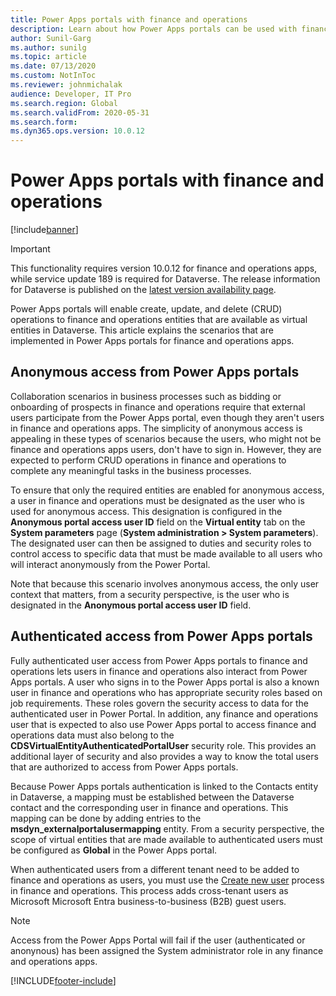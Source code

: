 ```yaml
---
title: Power Apps portals with finance and operations
description: Learn about how Power Apps portals can be used with finance and operations, including an overview on ananymous access from Power Apps portals.
author: Sunil-Garg
ms.author: sunilg
ms.topic: article
ms.date: 07/13/2020
ms.custom: NotInToc
ms.reviewer: johnmichalak
audience: Developer, IT Pro
ms.search.region: Global
ms.search.validFrom: 2020-05-31
ms.search.form:
ms.dyn365.ops.version: 10.0.12
---
```


# Power Apps portals with finance and operations

[!include[banner](../includes/banner.md)]



> [!IMPORTANT]
> This functionality requires version 10.0.12 for finance and operations apps, while service update 189 is required for Dataverse. The release information for Dataverse is published on the [latest version availability page](/business-applications-release-notes/dynamics/released-versions/dynamics-365ce#all-version-availability).

Power Apps portals will enable create, update, and delete (CRUD) operations to finance and operations entities that are available as virtual entities in Dataverse. This article explains the scenarios that are implemented in Power Apps portals for finance and operations apps.

## Anonymous access from Power Apps portals

Collaboration scenarios in business processes such as bidding or onboarding of prospects in finance and operations require that external users participate from the Power Apps portal, even though they aren't users in finance and operations apps. The simplicity of anonymous access is appealing in these types of scenarios because the users, who might not be finance and operations apps users, don't have to sign in. However, they are expected to perform CRUD operations in finance and operations to complete any meaningful tasks in the business processes.

To ensure that only the required entities are enabled for anonymous access, a user in finance and operations must be designated as the user who is used for anonymous access. This designation is configured in the **Anonymous portal access user ID** field on the **Virtual entity** tab on the **System parameters** page (**System administration \> System parameters**). The designated user can then be assigned to duties and security roles to control access to specific data that must be made available to all users who will interact anonymously from the Power Portal.

Note that because this scenario involves anonymous access, the only user context that matters, from a security perspective, is the user who is designated in the **Anonymous portal access user ID** field.

## Authenticated access from Power Apps portals

Fully authenticated user access from Power Apps portals to finance and operations lets users in finance and operations also interact from Power Apps portals. A user who signs in to the Power Apps portal is also a known user in finance and operations who has appropriate security roles based on job requirements. These roles govern the security access to data for the authenticated user in Power Portal. In addition, any finance and operations user that is expected to also use Power Apps portal to access finance and operations data must also belong to the **CDSVirtualEntityAuthenticatedPortalUser** security role. This provides an additional layer of security and also provides a way to know the total users that are authorized to access from Power Apps portals. 

Because Power Apps portals authentication is linked to the Contacts entity in Dataverse, a mapping must be established between the Dataverse contact and the corresponding user in finance and operations. This mapping can be done by adding entries to the **msdyn\_externalportalusermapping** entity. From a security perspective, the scope of virtual entities that are made available to authenticated users must be configured as **Global** in the Power Apps portal.

When authenticated users from a different tenant need to be added to finance and operations as users, you must use the [Create new user](../sysadmin/tasks/create-new-users.md) process in finance and operations. This process adds cross-tenant users as Microsoft Microsoft Entra business-to-business (B2B) guest users.

> [!NOTE]
> Access from the Power Apps Portal will fail if the user (authenticated or anonynous) has been assigned the System administrator role in any finance and operations apps.


[!INCLUDE[footer-include](../../../includes/footer-banner.md)]
